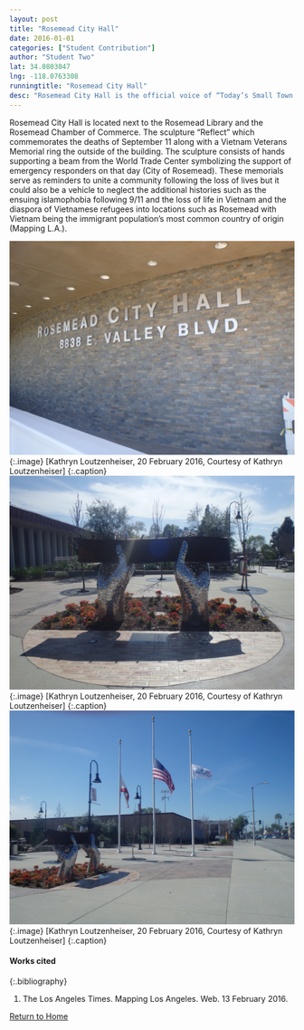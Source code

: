 ```yaml
---
layout: post
title: "Rosemead City Hall"
date: 2016-01-01
categories: ["Student Contribution"]
author: "Student Two"
lat: 34.0803047
lng: -118.0763308
runningtitle: "Rosemead City Hall"
desc: "Rosemead City Hall is the official voice of “Today’s Small Town America.""
---
```


Rosemead City Hall is located next to the Rosemead Library and the Rosemead Chamber of Commerce. The sculpture “Reflect” which commemorates the deaths of September 11 along with a Vietnam Veterans Memorial ring the outside of the building. The sculpture consists of hands supporting a beam from the World Trade Center symbolizing the support of emergency responders on that day (City of Rosemead). These memorials serve as reminders to unite a community following the loss of lives but it could also be a vehicle to neglect the additional histories such as the ensuing islamophobia following 9/11 and the loss of life in Vietnam and the diaspora of Vietnamese refugees into locations such as Rosemead with Vietnam being the immigrant population’s most common country of origin (Mapping L.A.).

![Image 1](images/Rosemead_5.jpg) 
{:.image}
[Kathryn Loutzenheiser, 20 February 2016, Courtesy of Kathryn Loutzenheiser] 
{:.caption}
![Image 2](images/Rosemead_6.jpg) 
{:.image}
[Kathryn Loutzenheiser, 20 February 2016, Courtesy of Kathryn Loutzenheiser] 
{:.caption}
![Image 3](images/Rosemead_7.jpg) 
{:.image}
[Kathryn Loutzenheiser, 20 February 2016, Courtesy of Kathryn Loutzenheiser] 
{:.caption}

#### Works cited
{:.bibliography}
1. The Los Angeles Times. Mapping Los Angeles. Web. 13 February 2016.

[Return to Home](https://uclachicanxstudies.github.io/BarrioSuburbanisms/)
